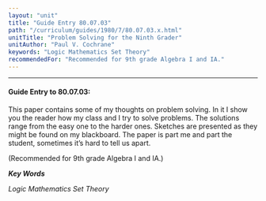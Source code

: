 ```yaml
---
layout: "unit"
title: "Guide Entry 80.07.03"
path: "/curriculum/guides/1980/7/80.07.03.x.html"
unitTitle: "Problem Solving for the Ninth Grader"
unitAuthor: "Paul V. Cochrane"
keywords: "Logic Mathematics Set Theory"
recommendedFor: "Recommended for 9th grade Algebra I and IA."
---
```

<body>
<hr/>
<h4>
Guide Entry to 80.07.03:
</h4>
This paper contains some of my thoughts on problem solving.  In it I show you the reader how my class and I try to solve problems.  The solutions range from the easy one to the harder ones.  Sketches are presented as they might be found on my blackboard.  The paper is part me and part the student, sometimes it’s hard to tell us apart.
<p>
(Recommended for 9th grade Algebra I and IA.)
</p>
<p>
<b>
<i>
Key Words
</i>
</b>
<br/>
</p>
<p>
<i>
Logic Mathematics Set Theory
</i>
</p>
</body>